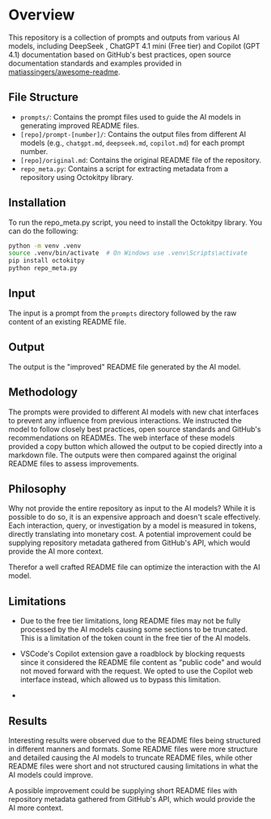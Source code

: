 # Overview

This repository is a collection of prompts and outputs from various AI models, including DeepSeek , ChatGPT 4.1 mini (Free tier) and Copilot (GPT 4.1) documentation based on GitHub's best practices, open source documentation standards and examples provided in [matiassingers/awesome-readme](https://github.com/matiassingers/awesome-readme).

## File Structure

- `prompts/`: Contains the prompt files used to guide the AI models in generating improved README files.
- `[repo]/prompt-[number]/`: Contains the output files from different AI models (e.g., `chatgpt.md`, `deepseek.md`, `copilot.md`) for each prompt number.
- `[repo]/original.md`: Contains the original README file of the repository.
- `repo_meta.py`: Contains a script for extracting metadata from a repository using Octokitpy library.

## Installation

To run the repo_meta.py script, you need to install the Octokitpy library. You can do the following:

```bash
python -m venv .venv
source .venv/bin/activate  # On Windows use .venv\Scripts\activate
pip install octokitpy
python repo_meta.py
```

## Input

The input is a prompt from the `prompts` directory followed by the raw content of an existing README file.

## Output

The output is the "improved" README file generated by the AI model.

## Methodology

The prompts were provided to different AI models with new chat interfaces to prevent any influence from previous interactions. We instructed the model to follow closely best practices, open source standards and GitHub's recommendations on READMEs. The web interface of these models provided a copy button which allowed the output to be copied directly into a markdown file. The outputs were then compared against the original README files to assess improvements.

## Philosophy

Why not provide the entire repository as input to the AI models? While it is possible to do so, it is an expensive approach and doesn't scale effectively. Each interaction, query, or investigation by a model is measured in tokens, directly translating into monetary cost. A potential improvement could be supplying repository metadata gathered from GitHub's API, which would provide the AI more context.

Therefor a well crafted README file can optimize the interaction with the AI model.

## Limitations

- Due to the free tier limitations, long README files may not be fully processed by the AI models causing some sections to be truncated. This is a limitation of the token count in the free tier of the AI models.

- VSCode's Copilot extension gave a roadblock by blocking requests since it considered the README file content as "public code" and would not moved forward with the request. We opted to use the Copilot web interface instead, which allowed us to bypass this limitation.

- 

## Results

Interesting results were observed due to the README files being structured in different manners and formats. Some README files were more structure and detailed causing the AI models to truncate README files, while other README files were short and not structured causing limitations in what the AI models could improve.

A possible improvement could be supplying short README files with repository metadata gathered from GitHub's API, which would provide the AI more context.